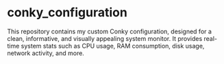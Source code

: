 # conky_configuration
This repository contains my custom Conky configuration, designed for a clean, informative, and visually appealing system monitor. It provides real-time system stats such as CPU usage, RAM consumption, disk usage, network activity, and more.
